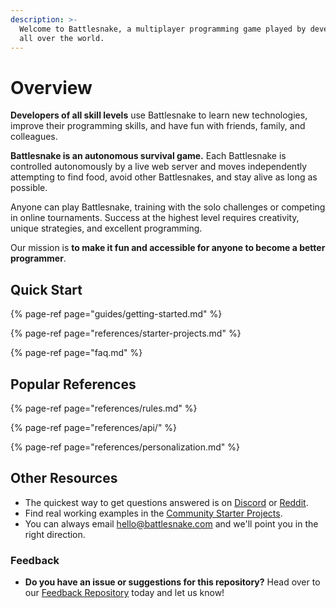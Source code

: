 ```yaml
---
description: >-
  Welcome to Battlesnake, a multiplayer programming game played by developers
  all over the world.
---
```


# Overview

**Developers of all skill levels** use Battlesnake to learn new technologies, improve their programming skills, and have fun with friends, family, and colleagues.

**Battlesnake is an autonomous survival game.** Each Battlesnake is controlled autonomously by a live web server and moves independently attempting to find food, avoid other Battlesnakes, and stay alive as long as possible.

Anyone can play Battlesnake, training with the solo challenges or competing in online tournaments. Success at the highest level requires creativity, unique strategies, and excellent programming.

Our mission is **to make it fun and accessible for anyone to become a better programmer**.

## Quick Start

{% page-ref page="guides/getting-started.md" %}

{% page-ref page="references/starter-projects.md" %}

{% page-ref page="faq.md" %}

## Popular References

{% page-ref page="references/rules.md" %}

{% page-ref page="references/api/" %}

{% page-ref page="references/personalization.md" %}

## Other Resources

* The quickest way to get questions answered is on [Discord](https://play.battlesnake.com/discord) or [Reddit](https://www.reddit.com/r/Battlesnake).
* Find real working examples in the [Community Starter Projects](references/starter-projects.md#community-starter-projects).
* You can always email [hello@battlesnake.com](mailto:hello@battlesnake.com) and we'll point you in the right direction.

### Feedback

* **Do you have an issue or suggestions for this repository?** Head over to our [Feedback Repository](https://play.battlesnake.com/feedback) today and let us know!

